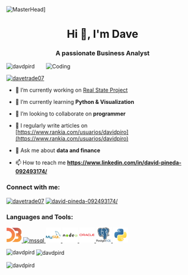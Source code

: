 ![MasterHead](https://i.gifer.com/3Eqa.gif)]
<h1 align="center">Hi 👋, I'm Dave</h1>
<h3 align="center">A passionate Business Analyst</h3>
<img align="right" alt="Coding" width="400" src="https://camo.githubusercontent.com/e20822b4282c07ffd010cd05f855a6561d3b62358ca9e607e4901288dd748fcb/68747470733a2f2f63646e2e6472696262626c652e636f6d2f75736572732f323133313939332f73637265656e73686f74732f343934383733362f74686f75676874776f726b732d6769665f6472696262626c652e676966">

<p align="left"> <img src="https://komarev.com/ghpvc/?username=davdpird&label=Profile%20views&color=0e75b6&style=flat" alt="davdpird" /> </p>

<p align="left"> <a href="https://twitter.com/davetrade07" target="blank"><img src="https://img.shields.io/twitter/follow/davetrade07?logo=twitter&style=for-the-badge" alt="davetrade07" /></a> </p>

- 🔭 I’m currently working on [Real State Project](https://github.com/davdpird/idealistaproject)

- 🌱 I’m currently learning **Python & Visualization**

- 👯 I’m looking to collaborate on **programmer**

- 📝 I regularly write articles on [https://www.rankia.com/usuarios/davidpiro](https://www.rankia.com/usuarios/davidpiro)

- 💬 Ask me about **data and finance**

- 📫 How to reach me **https://www.linkedin.com/in/david-pineda-092493174/**

<h3 align="left">Connect with me:</h3>
<p align="left">
<a href="https://twitter.com/davetrade07" target="blank"><img align="center" src="https://raw.githubusercontent.com/rahuldkjain/github-profile-readme-generator/master/src/images/icons/Social/twitter.svg" alt="davetrade07" height="30" width="40" /></a>
<a href="https://linkedin.com/in/david-pineda-092493174/" target="blank"><img align="center" src="https://raw.githubusercontent.com/rahuldkjain/github-profile-readme-generator/master/src/images/icons/Social/linked-in-alt.svg" alt="david-pineda-092493174/" height="30" width="40" /></a>
</p>

<h3 align="left">Languages and Tools:</h3>
<p align="left"> <a href="https://d3js.org/" target="_blank" rel="noreferrer"> <img src="https://raw.githubusercontent.com/devicons/devicon/master/icons/d3js/d3js-original.svg" alt="d3js" width="40" height="40"/> </a> <a href="https://www.microsoft.com/en-us/sql-server" target="_blank" rel="noreferrer"> <img src="https://www.svgrepo.com/show/303229/microsoft-sql-server-logo.svg" alt="mssql" width="40" height="40"/> </a> <a href="https://www.mysql.com/" target="_blank" rel="noreferrer"> <img src="https://raw.githubusercontent.com/devicons/devicon/master/icons/mysql/mysql-original-wordmark.svg" alt="mysql" width="40" height="40"/> </a> <a href="https://nodejs.org" target="_blank" rel="noreferrer"> <img src="https://raw.githubusercontent.com/devicons/devicon/master/icons/nodejs/nodejs-original-wordmark.svg" alt="nodejs" width="40" height="40"/> </a> <a href="https://www.oracle.com/" target="_blank" rel="noreferrer"> <img src="https://raw.githubusercontent.com/devicons/devicon/master/icons/oracle/oracle-original.svg" alt="oracle" width="40" height="40"/> </a> <a href="https://www.postgresql.org" target="_blank" rel="noreferrer"> <img src="https://raw.githubusercontent.com/devicons/devicon/master/icons/postgresql/postgresql-original-wordmark.svg" alt="postgresql" width="40" height="40"/> </a> <a href="https://www.python.org" target="_blank" rel="noreferrer"> <img src="https://raw.githubusercontent.com/devicons/devicon/master/icons/python/python-original.svg" alt="python" width="40" height="40"/> </a> </p>

<p><img align="left" src="https://github-readme-stats.vercel.app/api/top-langs?username=davdpird&show_icons=true&locale=en&layout=compact" alt="davdpird" /></p>

<p>&nbsp;<img align="center" src="https://github-readme-stats.vercel.app/api?username=davdpird&show_icons=true&locale=en" alt="davdpird" /></p>

<p><img align="center" src="https://github-readme-streak-stats.herokuapp.com/?user=davdpird&" alt="davdpird" /></p>
